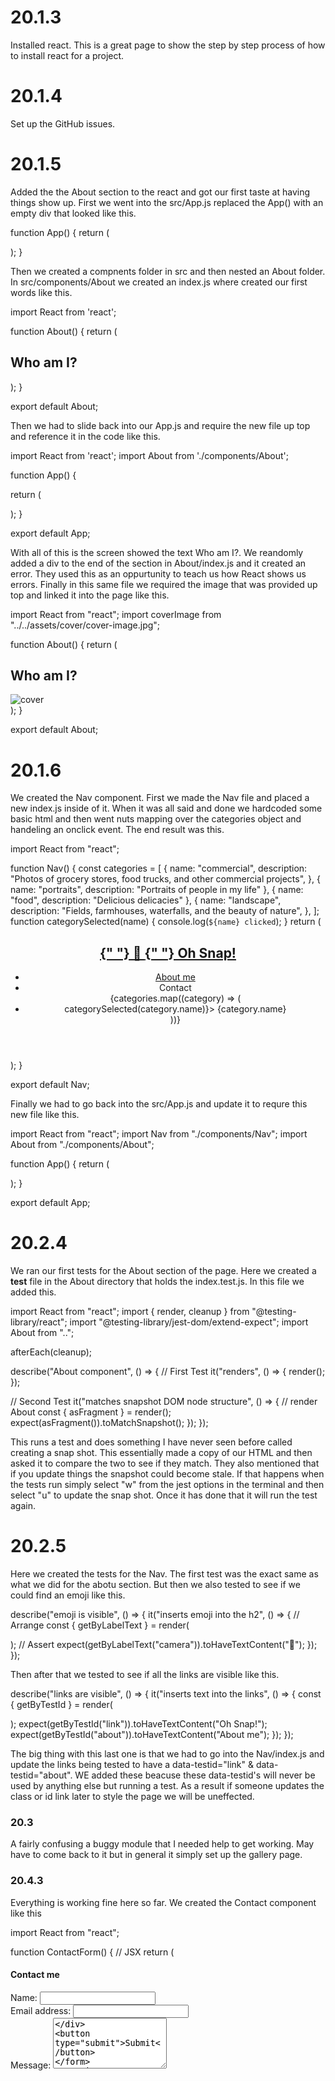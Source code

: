 # 20.1.3

Installed react. This is a great page to show the step by step process of how to install react for a project.

# 20.1.4

Set up the GitHub issues.

# 20.1.5

Added the the About section to the react and got our first taste at having things show up. First we went into the src/App.js replaced the App() with an empty div that looked like this.

function App() {
return (

<div>
</div>
);
}

Then we created a compnents folder in src and then nested an About folder. In src/components/About we created an index.js where created our first words like this.

import React from 'react';

function About() {
return (

<section>
<h1 id="about">Who am I?</h1>
</section>
);
}

export default About;

Then we had to slide back into our App.js and require the new file up top and reference it in the code like this.

import React from 'react';
import About from './components/About';

function App() {

return (

<div>
<main>
<About></About>
</main>
</div>
);
}

export default App;

With all of this is the screen showed the text Who am I?. We reandomly added a div to the end of the section in About/index.js and it created an error. They used this as an oppurtunity to teach us how React shows us errors. Finally in this same file we required the image that was provided up top and linked it into the page like this.

import React from "react";
import coverImage from "../../assets/cover/cover-image.jpg";

function About() {
return (

<section className="my-5">
<h1 id="about">Who am I?</h1>
<img
src={coverImage}
className="my-2"
style={{ width: "100%" }}
alt="cover"
/>
</section>
);
}

export default About;

# 20.1.6

We created the Nav component. First we made the Nav file and placed a new index.js inside of it. When it was all said and done we hardcoded some basic html and then went nuts mapping over the categories object and handeling an onclick event. The end result was this.

import React from "react";

function Nav() {
const categories = [
{
name: "commercial",
description:
"Photos of grocery stores, food trucks, and other commercial projects",
},
{ name: "portraits", description: "Portraits of people in my life" },
{ name: "food", description: "Delicious delicacies" },
{
name: "landscape",
description: "Fields, farmhouses, waterfalls, and the beauty of nature",
},
];
function categorySelected(name) {
console.log(`${name} clicked`);
}
return (

<header>
<h2>
<a href="/">
<span role="img" aria-label="camera">
{" "}
📸
</span>{" "}
Oh Snap!
</a>
</h2>
<nav>
<ul className="flex-row">
<li className="mx-2">
<a href="#about">About me</a>
</li>
<li>
<span>Contact</span>
</li>
{categories.map((category) => (
<li className="mx-1" key={category.name}>
<span onClick={() => categorySelected(category.name)}>
{category.name}
</span>
</li>
))}
</ul>
</nav>
</header>
);
}

export default Nav;

Finally we had to go back into the src/App.js and update it to requre this new file like this.

import React from "react";
import Nav from "./components/Nav";
import About from "./components/About";

function App() {
return (

<div>
<Nav></Nav>
<main>
<About></About>
</main>
</div>
);
}

export default App;

# 20.2.4

We ran our first tests for the About section of the page. Here we created a **test** file in the About directory that holds the index.test.js. In this file we added this.

import React from "react";
import { render, cleanup } from "@testing-library/react";
import "@testing-library/jest-dom/extend-expect";
import About from "..";

afterEach(cleanup);

describe("About component", () => {
// First Test
it("renders", () => {
render(<About />);
});

// Second Test
it("matches snapshot DOM node structure", () => {
// render About
const { asFragment } = render(<About />);
expect(asFragment()).toMatchSnapshot();
});
});

This runs a test and does something I have never seen before called creating a snap shot. This essentially made a copy of our HTML and then asked it to compare the two to see if they match. They also mentioned that if you update things the snapshot could become stale. If that happens when the tests run simply select "w" from the jest options in the terminal and then select "u" to update the snap shot. Once it has done that it will run the test again.

# 20.2.5

Here we created the tests for the Nav. The first test was the exact same as what we did for the abotu section. But then we also tested to see if we could find an emoji like this.

describe("emoji is visible", () => {
it("inserts emoji into the h2", () => {
// Arrange
const { getByLabelText } = render(<Nav />);
// Assert
expect(getByLabelText("camera")).toHaveTextContent("📸");
});
});

Then after that we tested to see if all the links are visible like this.

describe("links are visible", () => {
it("inserts text into the links", () => {
const { getByTestId } = render(<Nav />);
expect(getByTestId("link")).toHaveTextContent("Oh Snap!");
expect(getByTestId("about")).toHaveTextContent("About me");
});
});

The big thing with this last one is that we had to go into the Nav/index.js and update the links being tested to have a data-testid="link" & data-testid="about". WE added these beacuse these data-testid's will never be used by anything else but running a test. As a result if someone updates the class or id link later to style the page we will be uneffected.

# 20.3

A fairly confusing a buggy module that I needed help to get working. May have to come back to it but in general it simply set up the gallery page.

# 20.4.3

Everything is working fine here so far. We created the Contact component like this

import React from "react";

function ContactForm() {
// JSX
return (

<section>
<h1>Contact me</h1>
<form id="contact-form">
<div>
<label htmlFor="name">Name:</label>
<input type="text" name="name" />
</div>
<div>
<label htmlFor="email">Email address:</label>
<input type="email" name="email" />
</div>
<div>
<label htmlFor="message">Message:</label>
<textarea name="message" rows="5" />
</div>
<button type="submit">Submit</button>
</form>
</section>
);
}

export default ContactForm;

Then we went into App.js and set up the file to import contact like this.

import ContactForm from "./components/Contact";

The interesteting bit here is that the inmort is the same name as what we exported "ContactForm" and the file path still looks for "Contact". None of this is to shocking this just happens to be the first time we did this so they tried to juke us when it came time to set up the App.js. Finally we simply added the contact for into the <main> part of the body. This looks silly right now but they claim we will be learning how to hide it soon. The return statment looks like this.

return (

<div>
<Nav
        categories={categories}
        setCurrentCategory={setCurrentCategory}
        currentCategory={currentCategory}
      ></Nav>
<main>
<ContactForm></ContactForm>
<Gallery currentCategory={currentCategory}></Gallery>
<About></About>
</main>
</div>
);

Also the form is already throwing an error if you do now input the email address correctly. As of right now the only way to trigger it is by hitting the submit button.

# 20.4.4

So far so smooth. This time we learned how to log the information from the two input forms and the textarea. First we created the useState and destructured it like this.

const [formState, setFormState] = useState({
name: "",
email: "",
message: "",
});
const { name, email, message } = formState;

Then we created a function named handleFormState that will listen everytime we listen to these spots. Like this.

function handleChange(e) {
setFormState({ ...formState, [e.target.name]: e.target.value });
}

Next we went down to the forms to require it which looked like this.

  <div>
          <label htmlFor="name">Name:</label>
          <input
            type="text"
            defaultValue={name}
            onChange={handleChange}
            name="name"
          />
        </div>
        <div>
          <label htmlFor="email">Email address:</label>
          <input
            type="email"
            defaultValue={email}
            name="email"
            onChange={handleChange}
          />
        </div>
        <div>
          <label htmlFor="message">Message:</label>
          <textarea
            name="message"
            defaultValue={message}
            onChange={handleChange}
            rows="5"
          />
    </div>

Here we are calling this functions so that each time some adds a single character to the forms it will remeber them. Finally we added a submit function called handleSubmit that looks like this.

function handleSubmit(e) {
e.preventDefault();
console.log("I am formstate", formState);
}

And called it down below at the top of the <form> like this.

<form id="contact-form" onSubmit={handleSubmit}>

This will log all three areas that get information once you hit the submit button.

# 20.4.5

We brought in the validateEmail function from the herlpers.js like this.

import { validateEmail } from '../../utils/helpers';

Then we set up the useState for the error message and then console logged it a few times to test in within the handleChange function like this.

const [errorMessage, setErrorMessage] = useState("");
const { name, email, message } = formState;

function handleChange(e) {
if (e.target.name === "email") {
const isValid = validateEmail(e.target.value);

      console.log(isValid);
      // isValid conditional statement
      if (!isValid) {
        setErrorMessage("Your email is invalid.");
      } else {
        if (!e.target.value.length) {
          setErrorMessage(`${e.target.name} is required.`);
        } else {
          setErrorMessage("");
        }
      }
    }
    if (!errorMessage) {
      setFormState({ ...formState, [e.target.name]: e.target.value });
      console.log("email is", e.target.value);
    }

}

This mostly made since. The only weird thing is that there is a 1 round delay on when it shows the false statment stops console.loging the success. I'm not clear as to why this happens but I hope it gets addressed soon.

# 20.4.6

We made our first Conditional Render. First we went to the App.js and made sure to require useState. Then we made a const that built a contactSelected hook and set it to false like this.

const [contactSelected, setContactSelected] = useState(false);

Then we tweaked the body to do a react style if statement that will show the <About> & <Gallery> if contactSelected is False, otherwise show only <ContactForm> like this.

return (

<div>
<Nav
        categories={categories}
        setCurrentCategory={setCurrentCategory}
        currentCategory={currentCategory}
        contactSelected={contactSelected}
        setContactSelected={setContactSelected}
      ></Nav>
<main>
{!contactSelected ? (
<>
<Gallery currentCategory={currentCategory}></Gallery>
<About></About>
</>
) : (
<ContactForm></ContactForm>
)}
</main>
</div>
);

Finally we slid into Nav/index.js and brought in the two new variables up top like this.

const {
categories = [],
setCurrentCategory,
currentCategory,
contactSelected,
setContactSelected,
} = props;

Then we went down and used them like this

return (

<header className="flex-row px-1">
<h2>
<a data-testid="link" href="/">
<span role="img" aria-label="camera">
{" "}
📸
</span>{" "}
Oh Snap!
</a>
</h2>
<nav>
<ul className="flex-row">
<li className="mx-2">
<a
data-testid="about"
href="#about"
onClick={() => setContactSelected(false)} >
About me
</a>
</li>
<li className={`mx-2 ${contactSelected && "navActive"}`}>
<span onClick={() => setContactSelected(true)}>Contact</span>
</li>
{categories.map((category) => (
<li
className={`mx-1 ${ currentCategory.name === category.name && !contactSelected && `navActive` }`}
key={category.name} >
<span
onClick={() => {
setCurrentCategory(category);
setContactSelected(false);
}} >
{capitalizeFirstLetter(category.name)}
</span>
</li>
))}
</ul>
</nav>
</header>
);

Here we made setContactSelected when each nav bar thing has been clicked. If contact is clicked we set to to true. Everywhere else we put false. Then added contactSelected to the Navbar to the navActive will display as intended. This was a pretty important page and I may need to reference it later to make sure I understand all of the ideas brought up here sink in.

# 20.4.7

Ran the tests for the new code put in. I ran into an issue where I had to go back into the Contact/index.js file and add data-testid="h1tag" & data-testid="button". These weren't showing up in the snapshot because they were never there.
